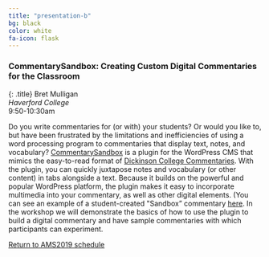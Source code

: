 ```yaml
---
title: "presentation-b"
bg: black
color: white
fa-icon: flask
---
```


### CommentarySandbox: Creating Custom Digital Commentaries for the Classroom
{: .title}
Bret Mulligan  
*Haverford College*  
9:50-10:30am

Do you write commentaries for (or with) your students? Or would you like to, but have been frustrated by the limitations and inefficiencies of using a word processing program to commentaries that display text, notes, and vocabulary? [CommentarySandbox](http://iris.haverford.edu/sandbox/) is a plugin for the WordPress CMS that mimics the easy-to-read format of [Dickinson College Commentaries](http://dcc.dickinson.edu/). With the plugin, you can quickly juxtapose notes and vocabulary (or other content) in tabs alongside a text. Because it builds on the powerful and popular WordPress platform, the plugin makes it easy to incorporate multimedia into your commentary, as well as other digital elements. (You can see an example of a student-created "Sandbox” commentary [here](http://iris.haverford.edu/echo/). In the workshop we will demonstrate the basics of how to use the plugin to build a digital commentary and have sample commentaries with which participants can experiment.

<a href="#schedule_">Return to AMS2019 schedule</a>
